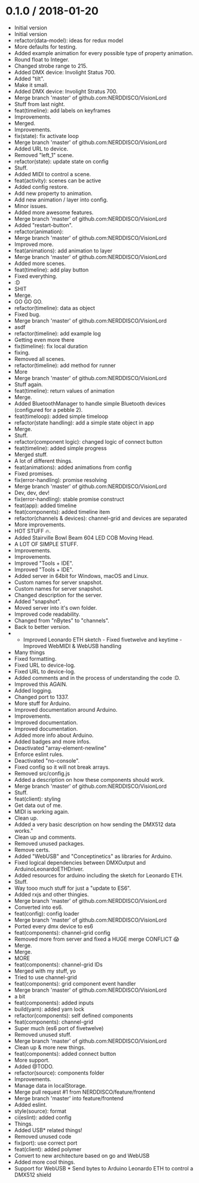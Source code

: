 
0.1.0 / 2018-01-20
==================

  * Initial version
  * Initial version
  * refactor(data-model): ideas for redux model
  * More defaults for testing.
  * Added example animation for every possible type of property animation.
  * Round float to Integer.
  * Changed strobe range to 215.
  * Added DMX device: Involight Status 700.
  * Added "tilt".
  * Make it small.
  * Added DMX device: Involight Stratus 700.
  * Merge branch 'master' of github.com:NERDDISCO/VisionLord
  * Stuff from last night.
  * feat(timeline): add labels on keyframes
  * Improvements.
  * Merged.
  * Improvements.
  * fix(state): fix activate loop
  * Merge branch 'master' of github.com:NERDDISCO/VisionLord
  * Added URL to device.
  * Removed "left_1" scene.
  * refactor(state): update state on config
  * Stuff.
  * Added MIDI to control a scene.
  * feat(activity): scenes can be active
  * Added config restore.
  * Add new property to animation.
  * Add new animation / layer into config.
  * Minor issues.
  * Added more awesome features.
  * Merge branch 'master' of github.com:NERDDISCO/VisionLord
  * Added "restart-button".
  * refactor(animation):
  * Merge branch 'master' of github.com:NERDDISCO/VisionLord
  * Improved more.
  * feat(animations): add animation to layer
  * Merge branch 'master' of github.com:NERDDISCO/VisionLord
  * Added more scenes.
  * feat(timeline): add play button
  * Fixed everything.
  * :D
  * SHIT
  * Merge.
  * GO GO GO.
  * refactor(timeline): data as object
  * Fixed bug.
  * Merge branch 'master' of github.com:NERDDISCO/VisionLord
  * asdf
  * refactor(timeline): add example log
  * Getting even more there
  * fix(timeline): fix local duration
  * fixing.
  * Removed all scenes.
  * refactor(timeline): add method for runner
  * More
  * Merge branch 'master' of github.com:NERDDISCO/VisionLord
  * Stuff again.
  * feat(timeline): return values of animation
  * Merge.
  * Added BluetoothManager to handle simple Bluetooth devices (configured for a pebble 2).
  * feat(timeloop): added simple timeloop
  * refactor(state handling): add a simple state object in app
  * Merge.
  * Stuff.
  * refactor(component logic): changed logic of connect button
  * feat(timeline): added simple progress
  * Merged stuff.
  * A lot of different things.
  * feat(animations): added animations from config
  * Fixed promises.
  * fix(error-handling): promise resolving
  * Merge branch 'master' of github.com:NERDDISCO/VisionLord
  * Dev, dev, dev!
  * fix(error-handling): stable promise construct
  * feat(app): added timeline
  * feat(components): added timeline item
  * refactor(channels & devices): channel-grid and devices are separated
  * More improvements.
  * HOT STUFF 🔥.
  * Added Stairville Bowl Beam 604 LED COB Moving Head.
  * A LOT OF SIMPLE STUFF.
  * Improvements.
  * Improvements.
  * Improved "Tools + IDE".
  * Improved "Tools + IDE".
  * Added server in 64bit for Windows, macOS and Linux.
  * Custom names for server snapshot.
  * Custom names for server snapshot.
  * Changed description for the server.
  * Added "snapshot".
  * Moved server into it's own folder.
  * Improved code readability.
  * Changed from "nBytes" to "channels".
  * Back to better version.
  * - Improved Leonardo ETH sketch - Fixed fivetwelve and keytime - Improved WebMIDI & WebUSB handling
  * Many things
  * Fixed formatting.
  * Fixed URL to device-log.
  * Fixed URL to device-log.
  * Added comments and in the process of understanding the code :D.
  * Improved this AGAIN.
  * Added logging.
  * Changed port to 1337.
  * More stuff for Arduino.
  * Improved documentation around Arduino.
  * Improvements.
  * Improved documentation.
  * Improved documentation.
  * Added more info about Arduino.
  * Added badges and more infos.
  * Deactivated "array-element-newline"
  * Enforce eslint rules.
  * Deactivated "no-console".
  * Fixed config so it will not break arrays.
  * Removed src/config.js
  * Added a description on how these components should work.
  * Merge branch 'master' of github.com:NERDDISCO/VisionLord
  * Stuff.
  * feat(client): styling
  * Get data out of me.
  * MIDI is working again.
  * Clean up.
  * Added a very basic description on how sending the DMX512 data works."
  * Clean up and comments.
  * Removed unused packages.
  * Remove certs.
  * Added "WebUSB" and "Conceptinetics" as libraries for Arduino.
  * Fixed logical dependencies between DMXOutput and ArduinoLeonardoETHDriver.
  * Added resources for arduino including the sketch for Leonardo ETH.
  * Stuff.
  * Way tooo much stuff for just a "update to ES6".
  * Added rxjs and other thingies.
  * Merge branch 'master' of github.com:NERDDISCO/VisionLord
  * Converted into es6.
  * feat(config): config loader
  * Merge branch 'master' of github.com:NERDDISCO/VisionLord
  * Ported every dmx device to es6
  * feat(components): channel-grid config
  * Removed more from server and fixed a HUGE merge CONFLICT 😱
  * Merge.
  * Merge.
  * MORE
  * feat(components): channel-grid IDs
  * Merged with my stuff, yo
  * Tried to use channel-grid
  * feat(components): grid component event handler
  * Merge branch 'master' of github.com:NERDDISCO/VisionLord
  * a bit
  * feat(components): added inputs
  * build(yarn): added yarn lock
  * refactor(components): self defined components
  * feat(components): channel-grid
  * Super much (es6 port of fivetwelve)
  * Removed unused stuff.
  * Merge branch 'master' of github.com:NERDDISCO/VisionLord
  * Clean up & more new things.
  * feat(components): added connect button
  * More support.
  * Added @TODO.
  * refactor(source): components folder
  * Improvements.
  * Manage data in localStorage.
  * Merge pull request #1 from NERDDISCO/feature/frontend
  * Merge branch 'master' into feature/frontend
  * Added eslint.
  * style(source): format
  * ci(eslint): added config
  * Things.
  * Added USB* related things!
  * Removed unused code
  * fix(port): use correct port
  * feat(client): added polymer
  * Convert to new architecture based on go and WebUSB
  * Added more cool things.
  * Support for WebUSB * Send bytes to Arduino Leonardo ETH to control a DMX512 shield
